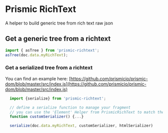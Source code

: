 # Prismic RichText

A helper to build generic tree from rich text raw json

## Get a generic tree from a richtext

```javascript
import { asTree } from 'prismic-richtext';
asTree(doc.data.myRichText);
```

### Get a serialized tree from a richtext

You can find an example here: [https://github.com/prismicio/prismic-dom/blob/master/src/index.js](https://github.com/prismicio/prismic-dom/blob/master/src/index.js)

```javascript
  import {serialize} from 'prismic-richtext';

  // define a serialize function to manage your fragment
  // you can use the 'Element' Helper from PrismicRichText to match the different fragments
  function customSerializer() {...}

  serialize(doc.data.myRichText, customSerializer, htmlSerializer)
```
